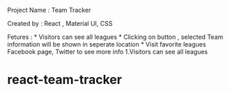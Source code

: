 Project Name : Team Tracker

Created by : React , Material UI, CSS 

Fetures : 
        * Visitors can see all leagues
        * Clicking on button , selected Team information will be shown in 
        seperate location
        * Visit favorite leagues Facebook page, Twitter to see more info
        1.Visitors can see all leagues
# react-team-tracker
